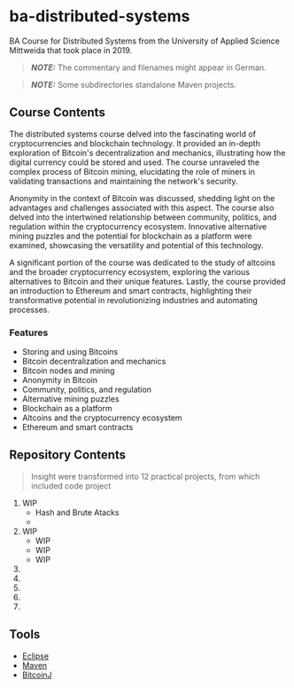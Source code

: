 # ba-distributed-systems

BA Course for Distributed Systems from the University of Applied Science Mittweida that took place in 2019.

> **_NOTE:_** The commentary and filenames might appear in German.

> **_NOTE:_** Some subdirectories standalone Maven projects.

## Course Contents

The distributed systems course delved into the fascinating world of cryptocurrencies and blockchain technology. It provided an in-depth exploration of Bitcoin's decentralization and mechanics, illustrating how the digital currency could be stored and used. The course unraveled the complex process of Bitcoin mining, elucidating the role of miners in validating transactions and maintaining the network's security.

Anonymity in the context of Bitcoin was discussed, shedding light on the advantages and challenges associated with this aspect. The course also delved into the intertwined relationship between community, politics, and regulation within the cryptocurrency ecosystem. Innovative alternative mining puzzles and the potential for blockchain as a platform were examined, showcasing the versatility and potential of this technology.

A significant portion of the course was dedicated to the study of altcoins and the broader cryptocurrency ecosystem, exploring the various alternatives to Bitcoin and their unique features. Lastly, the course provided an introduction to Ethereum and smart contracts, highlighting their transformative potential in revolutionizing industries and automating processes.

### Features

- Storing and using Bitcoins
- Bitcoin decentralization and mechanics
- Bitcoin nodes and mining
- Anonymity in Bitcoin
- Community, politics, and regulation
- Alternative mining puzzles
- Blockchain as a platform
- Altcoins and the cryptocurrency ecosystem
- Ethereum and smart contracts

## Repository Contents

> Insight were transformed into 12 practical projects, from which included code project

1. WIP
   - Hash and Brute Atacks
   -
2. WIP
   - WIP
   - WIP
   - WIP
3.
4.
5.
6.
7.

## Tools

- [Eclipse](https://www.eclipse.org)
- [Maven](https://maven.apache.org/)
- [BitcoinJ](https://bitcoinj.org/)
